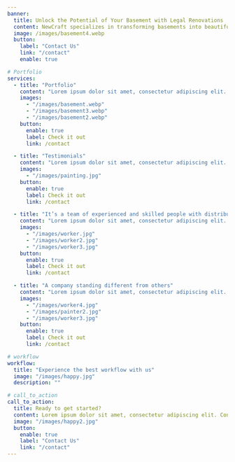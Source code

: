 ```yaml
---
banner:
  title: Unlock the Potential of Your Basement with Legal Renovations
  content: NewCraft specializes in transforming basements into beautiful, legal living spaces. Whether you're looking to create an extra bedroom, a cozy family area, or a rental suite, our expert team ensures your renovation meets all legal requirements and maximizes your home's value. Trust us to deliver quality craftsmanship and a seamless renovation experience.
  image: /images/basement4.webp
  button:
    label: "Contact Us"
    link: "/contact"
    enable: true

# Portfolio
services:
  - title: "Portfolio"
    content: "Lorem ipsum dolor sit amet, consectetur adipiscing elit. Consequat tristique eget amet, tempus eu at consecttur. Leo facilisi nunc viverra tellus. Ac laoreet sit vel consquat. consectetur adipiscing elit. Consequat tristique eget amet, tempus eu at consecttur. Leo facilisi nunc viverra tellus. Ac laoreet sit vel consquat."
    images:
      - "/images/basement.webp"
      - "/images/basement3.webp"
      - "/images/basement2.webp"
    button:
      enable: true
      label: Check it out
      link: /contact

  - title: "Testimonials"
    content: "Lorem ipsum dolor sit amet, consectetur adipiscing elit. Consequat tristique eget amet, tempus eu at consecttur. Leo facilisi nunc viverra tellus. Ac laoreet sit vel consquat. consectetur adipiscing elit. Consequat tristique eget amet, tempus eu at consecttur. Leo facilisi nunc viverra tellus. Ac laoreet sit vel consquat."
    images:
      - "/images/painting.jpg"
    button:
      enable: true
      label: Check it out
      link: /contact

  - title: "It’s a team of experienced and skilled people with distributions"
    content: "Lorem ipsum dolor sit amet, consectetur adipiscing elit. Consequat tristique eget amet, tempus eu at consecttur. Leo facilisi nunc viverra tellus. Ac laoreet sit vel consquat. consectetur adipiscing elit. Consequat tristique eget amet, tempus eu at consecttur. Leo facilisi nunc viverra tellus. Ac laoreet sit vel consquat."
    images:
      - "/images/worker.jpg"
      - "/images/worker2.jpg"
      - "/images/worker3.jpg"
    button:
      enable: true
      label: Check it out
      link: /contact

  - title: "A company standing different from others"
    content: "Lorem ipsum dolor sit amet, consectetur adipiscing elit. Consequat tristique eget amet, tempus eu at consecttur. Leo facilisi nunc viverra tellus. Ac laoreet sit vel consquat. consectetur adipiscing elit. Consequat tristique eget amet, tempus eu at consecttur. Leo facilisi nunc viverra tellus. Ac laoreet sit vel consquat."
    images:
      - "/images/worker4.jpg"
      - "/images/painter2.jpg"
      - "/images/worker3.jpg"
    button:
      enable: true
      label: Check it out
      link: /contact

# workflow
workflow:
  title: "Experience the best workflow with us"
  image: "/images/happy.jpg"
  description: ""

# call_to_action
call_to_action:
  title: Ready to get started?
  content: Lorem ipsum dolor sit amet, consectetur adipiscing elit. Consequat tristique eget amet, tempus eu at consecttur.
  image: "/images/happy2.jpg"
  button:
    enable: true
    label: "Contact Us"
    link: "/contact"
---
```

